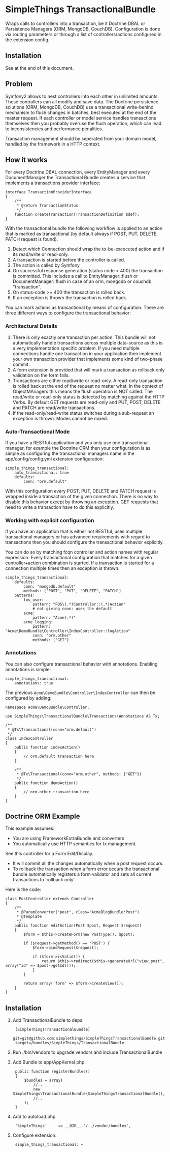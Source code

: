 # SimpleThings TransactionalBundle

Wraps calls to controllers into a transaction, be it Doctrine DBAL or Persistence Managers (ORM, MongoDB, CouchDB).
Configuration is done via routing parameters or through a list of controllers/actions configured in the
extension config.

## Installation

See at the end of this document.

## Problem

Symfony2 allows to nest controllers into each other in unlimited amounts. These controllers can all modify and save
data. The Doctrine persistence solutions (ORM, MongoDB, CouchDB) use a transactional write-behind
mechanism to flush changes in batches, best executed at the end of the master request. If each controller
or model service handles transactions themselves then you probably overuse the flush operation, which
can lead to inconsistencies and performance penalities.

Transaction management should by seperated from your domain model, handled by the framework in a HTTP context.

## How it works

For every Doctrine DBAL connection, every EntityManager and every DocumentManager the Transactional Bundle
creates a service that implements a transactions provider interface:

    interface TransactionProviderInterface
    {
        /**
         * @return TransactionStatus
         */
        function createTransaction(TransactionDefinition $def);
    }

With the transactional bundle the following workflow is applied to an action that is marked
as transactional (by default always if POST, PUT, DELETE, PATCH request is found).

1. Detect which Connection should wrap the to-be-excecuted action and if its read/write or read-only.
2. A transaction is started before the controller is called.
3. The action is called by Symfony
4. On successful response generation (status code < 400) the transaction is committed. This includes a call to EntityManager::flush or DocumentManager::flush in case of an orm, mongodb or couchdb "transaction".
5. On status-code >= 400 the transaction is rolled back.
6. If an exception is thrown the transaction is rolled back.

You can mark actions as transactional by means of configuration. There are three different ways to configure the transactional behavior:

### Architectural Details

1. There is only exactly one transaction per action. This bundle will not automatically handle transactions across multiple data-source as this is a very implementation specific problem. If you need multiple connections handle one transaction in your application then implement your own transaction provider that implements some kind of two-phase commit.
2. A form extension is provided that will mark a transaction as rollback only validation on the form fails.
3. Transactions are either read/write or read-only. A read-only transaction is rolled back at the end of the request no matter what. In the context of ObjectMAnagers this means the flush operation is NOT called. The read/write or read-only status is detected by matching against the HTTP Verbs. By default GET requests are read-only and PUT, POST, DELETE and PATCH are read/write transactions.
4. If the read-only/read-write status switches during a sub-request an exception is thrown. Modes cannot be mixed.

### Auto-Transactional Mode

If you have a RESTful application and you only use one transactional manager, for example the Doctrine ORM then your configuration
is as simple as configuring the transactional managers name in the app/config/config.yml extension configuration:

    simple_things_transactional:
        auto_transactional: true
        defaults:
            conn: "orm.default"

With this configuration every POST, PUT, DELETE and PATCH request is wrapped inside a transaction of the given connection.
There is no way to disable this behavior except by throwing an exception. GET requests that need to write a transaction
have to do this explicitly.

### Working with explicit configuration

If you have an application that is either not RESTful, uses multiple transactional managers or has advanced
requirements with regard to transactions then you should configure the transactional behavior explicitly.

You can do so by matching fcqn controller and action names with regular expression.
Every transactional configuration that matches for a given controller+action combination is started.
If a transaction is started for a connection multiple times then an exception is thrown.

    simple_things_transactional:
        defaults:
            conn: "mongodb.default"
            methods: ["POST", "PUT", "DELETE", "PATCH"]
        patterns:
            fos_user:
                pattern: "FOS\(.*)Controller::(.*)Action"
                # not giving conn: uses the default
            acme:
                pattern: "Acme(.*)"
            acme_logging:
                pattern: "Acme\DemoBundle\Controller\IndexController::logAction"
                conn: "orm.other"
                methods: ["GET"]

### Annotations

You can also configure transactional behavior with annotations. Enabling annotations is simple:

    simple_things_transactional:
        annotations: true

The previous  `Acme\DemoBundle\Controller\IndexController` can then be configured by adding:

    namespace Acme\DemoBundle\Controller;

    use SimpleThings\TransactionalBundle\Transactions\Annotations AS Tx;

    /**
     * @Tx\Transactional(conn="orm.default")
     */
    class IndexController
    {
        public function indexAction()
        {
            // orm.default transaction here
        }

        /**
         * @Tx\Transactional(conn="orm.other", methods: {"GET"})
         */
        public function demoAction()
        {
            // orm.other transaction here
        }
    }

## Doctrine ORM Example

This example assumes:

* You are using FrameworkExtraBundle and converters
* You automatically use HTTP semantics for tx management.

See this controller for a Form Edit/Display.

* It will commit all the changes automatically when a post request occurs.
* To rollback the transaction when a form error occurs the transactional
  bundle automatically registers a form validator and sets all current
  transactions to 'rollback only'.

Here is the code:

    class PostController extends Controller
    {
        /**
         * @ParamConverter("post", class="AcmeBlogBundle:Post")
         * @Template
         */
        public function editAction(Post $post, Request $request)
        {
            $form = $this->createForm(new PostType(), $post);

            if ($request->getMethod() == 'POST') {
                $form->bindRequest($request);

                if ($form->isValid()) {
                    return $this->redirect($this->generateUrl("view_post", array("id" => $post->getId()));
                }
            }

            return array('form' => $form->createView());
        }
    }


## Installation

1. Add TransactionalBundle to deps:

        [SimpleThingsTransactionalBundle]
        git=git@github.com:simplethings/SimpleThingsTransactionalBundle.git
        target=/bundles/SimpleThings/TransactionalBundle

2. Run ./bin/vendors to upgrade vendors and include TransactionalBundle

4. Add Bundle to app/AppKernel.php

        public function registerBundles()
        {
            $bundles = array(
                //..
                new SimpleThings\TransactionalBundle\SimpleThingsTransactionalBundle(),
                //..
            );
        }

5. Add to autoload.php

        'SimpleThings'     => __DIR__.'/../vendor/bundles',

6. Configure extension:

        simple_things_transactional: ~

